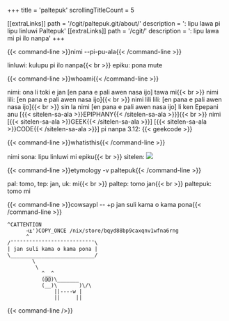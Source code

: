 +++
title               = 'paltepuk'
scrollingTitleCount = 5

[[extraLinks]]
path        = '/cgit/paltepuk.git/about/'
description = ': lipu lawa pi lipu linluwi Paltepuk'
[[extraLinks]]
path        = '/cgit/'
description = ': lipu lawa mi pi ilo nanpa'
+++

{{< command-line  >}}nimi --pi-pu-ala{{< /command-line >}}

linluwi: kulupu pi ilo nanpa{{< br >}}
epiku: pona mute

{{< command-line  >}}whoami{{< /command-line >}}

nimi: ona li toki e jan [en pana e pali awen nasa ijo] tawa mi{{< br >}}
nimi lili: [en pana e pali awen nasa ijo]{{< br >}}
nimi lili lili: [en pana e pali awen nasa ijo]{{< br >}}
sin la nimi [en pana e pali awen nasa ijo] li ken Epepani anu [{{< sitelen-sa-ala >}}EPIPHANY{{< /sitelen-sa-ala >}}]{{< br >}}
nimi [{{< sitelen-sa-ala >}}GEEK{{< /sitelen-sa-ala >}}] [{{< sitelen-sa-ala >}}CODE{{< /sitelen-sa-ala >}}] pi nanpa 3.12: {{< geekcode >}}

{{< command-line  >}}whatisthis{{< /command-line >}}

nimi sona: lipu linluwi mi epiku{{< br >}}
sitelen: ![](/web-buttons/paltepuk.gif)

{{< command-line  >}}etymology -v paltepuk{{< /command-line >}}

pal: tomo, tep: jan, uk: mi{{< br >}}
paltep: tomo jan{{< br >}}
paltepuk: tomo mi

{{< command-line  >}}cowsaypl -- +p jan suli kama o kama pona{{< /command-line >}}

```
^CATTENTION
      ⊣⍎')COPY_ONCE /nix/store/bqyd88bp9caxqnv1wfna6rng
      ^
/¯¯¯¯¯¯¯¯¯¯¯¯¯¯¯¯¯¯¯¯¯¯¯¯¯¯¯\
| jan suli kama o kama pona |
\___________________________/
        \
         \
           ^__^
           (@@)\_______
           (__)\       )\/\
               ||----w |
               ||     ||
```

{{< command-line />}}
